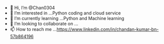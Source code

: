 - 👋 Hi, I’m @Chan0304
- 👀 I’m interested in ...Python coding and cloud service
- 🌱 I’m currently learning ...Python and Machine learning
- 💞️ I’m looking to collaborate on ...
- 📫 How to reach me ...https://www.linkedin.com/in/chandan-kumar-bn-57b864196

<!---
Chan0304/Chan0304 is a ✨ special ✨ repository because its `README.md` (this file) appears on your GitHub profile.
You can click the Preview link to take a look at your changes.
--->
